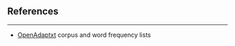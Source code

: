 ## References
------------
* [OpenAdaptxt](http://openadaptxt.sourceforge.net/) corpus and word frequency lists
